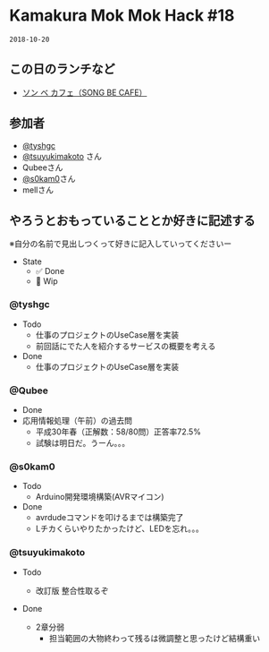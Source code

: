 # Kamakura Mok Mok Hack #18

`2018-10-20`

## この日のランチなど
- [ソン ベ カフェ（SONG BE CAFE）](https://tabelog.com/kanagawa/A1404/A140402/14000301/)


## 参加者

- [@tyshgc](http://twitter.com/tyshgc)
- [@tsuyukimakoto](https://twitter.com/everes) さん
- Qubeeさん
- [@s0kam0](https://twitter.com/s0kam0)さん
- mellさん

## やろうとおもっていることとか好きに記述する
※自分の名前で見出しつくって好きに記入していってくださいー

- State
  - ✅ Done
  - 🚧 Wip

### @tyshgc

- Todo
  - 仕事のプロジェクトのUseCase層を実装
  - 前回話にでた人を紹介するサービスの概要を考える
- Done
  - 仕事のプロジェクトのUseCase層を実装

### @Qubee

- Done
 - 応用情報処理（午前）の過去問
    - 平成30年春（正解数：58/80問）正答率72.5%
    - 試験は明日だ。うーん。。。

### @s0kam0

- Todo
  - Arduino開発環境構築(AVRマイコン)
- Done
  - avrdudeコマンドを叩けるまでは構築完了
  - Lチカくらいやりたかったけど、LEDを忘れ。。。

### @tsuyukimakoto

- Todo
  - 改訂版 整合性取るぞ

- Done
  - 2章分弱
    - 担当範囲の大物終わって残るは微調整と思ったけど結構重い

